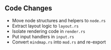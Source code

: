## Code Changes

- Move node structures and helpers to `node.rs`
- Extract layout logic to `layout.rs`
- Isolate rendering code in `render.rs`
- Put input handlers in `input.rs`
- Convert `mindmap.rs` into `mod.rs` and re-export
